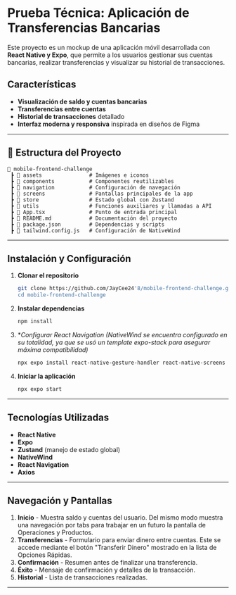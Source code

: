 # Prueba Técnica: Aplicación de Transferencias Bancarias

Este proyecto es un mockup de una aplicación móvil desarrollada con **React Native y Expo**, que permite a los usuarios gestionar sus cuentas bancarias, realizar transferencias y visualizar su historial de transacciones.

## Características

- **Visualización de saldo y cuentas bancarias**
- **Transferencias entre cuentas**
- **Historial de transacciones** detallado
- **Interfaz moderna y responsiva** inspirada en diseños de Figma

---

## 📂 Estructura del Proyecto

```
📂 mobile-frontend-challenge
 ┣ 📂 assets               # Imágenes e iconos
 ┣ 📂 components           # Componentes reutilizables
 ┣ 📂 navigation           # Configuración de navegación
 ┣ 📂 screens              # Pantallas principales de la app
 ┣ 📂 store                # Estado global con Zustand
 ┣ 📂 utils                # Funciones auxiliares y llamadas a API
 ┣ 📜 App.tsx              # Punto de entrada principal
 ┣ 📜 README.md            # Documentación del proyecto
 ┣ 📜 package.json         # Dependencias y scripts
 ┣ 📜 tailwind.config.js   # Configuración de NativeWind
```

---

##  Instalación y Configuración

1. **Clonar el repositorio**
   ```sh
   git clone https://github.com/JayCee24'8/mobile-frontend-challenge.git
   cd mobile-frontend-challenge
   ```
2. **Instalar dependencias**
   ```sh
   npm install
   ```
3. **Configurar React Navigation (NativeWind se encuentra configurado en su totalidad, ya que se usó un template expo-stack para asegurar máxima compatibilidad)*
   ```sh
   npx expo install react-native-gesture-handler react-native-screens react-native-safe-area-context react-native-reanimated react-native-vector-icons @react-navigation/native
   ```
4. **Iniciar la aplicación**
   ```sh
   npx expo start
   ```

---

## Tecnologías Utilizadas

- **React Native**
- **Expo**
- **Zustand** (manejo de estado global)
- **NativeWind**
- **React Navigation**
- **Axios**

---

## Navegación y Pantallas

1. **Inicio** - Muestra saldo y cuentas del usuario. Del mismo modo muestra una navegación por tabs para trabajar en un futuro la pantalla de Operaciones y Productos.
2. **Transferencias** - Formulario para enviar dinero entre cuentas. Este se accede mediante el botón "Transferir Dinero" mostrado en la lista de Opciones Rápidas.
3. **Confirmación** - Resumen antes de finalizar una transferencia.
4. **Éxito** - Mensaje de confirmación y detalles de la transacción.
5. **Historial** - Lista de transacciones realizadas.

---


